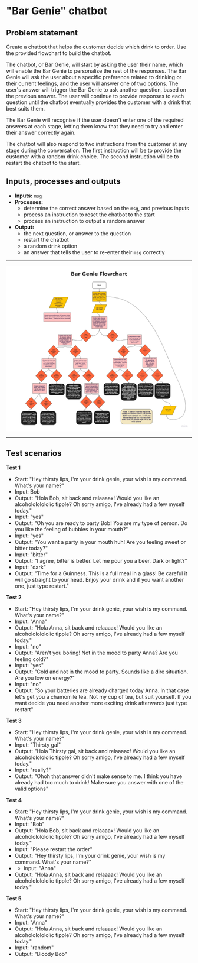 # "Bar Genie" chatbot

## Problem statement


Create a chatbot that helps the customer decide which drink to order. Use the provided flowchart to build the chatbot.

The chatbot, or Bar Genie, will start by asking the user their name, which will enable the Bar Genie to personalise the rest of the responses. The Bar Genie will ask the user about a specific preference related to drinking or their current feelings, and the user will answer one of two options. The user's answer will trigger the Bar Genie to ask another question, based on the previous answer. The user will continue to provide responses to each question until the chatbot eventually provides the customer with a drink that best suits them. 

The Bar Genie will recognise if the user doesn't enter one of the required answers at each stage, letting them know that they need to try and enter their answer correctly again. 

The chatbot will also respond to two instructions from the customer at any stage during the conversation. The first instruction will be to provide the customer with a random drink choice.  The second instruction will be to restart the chatbot to the start. 

## Inputs, processes and outputs


* **Inputs:** ```msg```
* **Processes:** 
  * determine the correct answer based on the ```msg```, and previous inputs
  * process an instruction to reset the chatbot to the start
  * process an instruction to output a random answer
* **Output:** 
  * the next question, or answer to the question
  * restart the chatbot
  * a random drink option
  * an answer that tells the user to re-enter their ```msg``` correctly

--------------

![flowchart](bargenie-flowchart.jpg)

-----------------
## Test scenarios

**Test 1**

* Start: "Hey thirsty lips, I'm your drink genie, your wish is my command. What's your name?"
* Input: Bob
* Output: "Hola Bob, sit back and relaaaax! Would you like an alcoholololololic tipple? Oh sorry amigo, I've already had a few myself today."
* Input: "yes"
* Output: "Oh you are ready to party Bob! You are my type of person. Do you like the feeling of bubbles in your mouth?"
* Input: "yes"
* Output: "You want a party in your mouth huh! Are you feeling sweet or bitter today?"
* Input: "bitter"
* Output: "I agree, bitter is better. Let me pour you a beer. Dark or light?"
* Input: "dark"
* Output: "Time for a Guinness.  This is a full meal in a glass! Be careful it will go straight to your head. Enjoy your drink and if you want another one, just type restart."
  
**Test 2**  

* Start: "Hey thirsty lips, I'm your drink genie, your wish is my command. What's your name?"
* Input: "Anna"
* Output: "Hola Anna, sit back and relaaaax! Would you like an alcoholololololic tipple? Oh sorry amigo, I've already had a few myself today."
* Input: "no"
* Output: "Aren't you boring! Not in the mood to party Anna? Are you feeling cold?"
* Input: "yes"
* Output: "Cold and not in the mood to party.  Sounds like a dire situation.  Are you low on energy?"
* Input: "no"
* Output: "So your batteries are already charged today Anna.  In that case let's get you a chamomile tea. Not my cup of tea, but suit yourself. If you want decide you need another more exciting drink afterwards just type restart"

**Test 3**

* Start: "Hey thirsty lips, I'm your drink genie, your wish is my command. What's your name?"
* Input: "Thirsty gal"
* Output: "Hola Thirsty gal, sit back and relaaaax! Would you like an alcoholololololic tipple? Oh sorry amigo, I've already had a few myself today."
* Input: "really?"
* Output: "Ohoh that answer didn't make sense to me. I think you have already had too much to drink! Make sure you answer with one of the valid options"

**Test 4**

* Start: "Hey thirsty lips, I'm your drink genie, your wish is my command. What's your name?"
* Input: "Bob"
* Output: "Hola Bob, sit back and relaaaax! Would you like an alcoholololololic tipple? Oh sorry amigo, I've already had a few myself today."
* Input: "Please restart the order"
* Output: "Hey thirsty lips, I'm your drink genie, your wish is my command. What's your name?"
* * Input: "Anna"
* Output: "Hola Anna, sit back and relaaaax! Would you like an alcoholololololic tipple? Oh sorry amigo, I've already had a few myself today."

**Test 5**

* Start: "Hey thirsty lips, I'm your drink genie, your wish is my command. What's your name?"
* Input: "Anna"
* Output: "Hola Anna, sit back and relaaaax! Would you like an alcoholololololic tipple? Oh sorry amigo, I've already had a few myself today."
* Input: "random"
* Output: "Bloody Bob"

